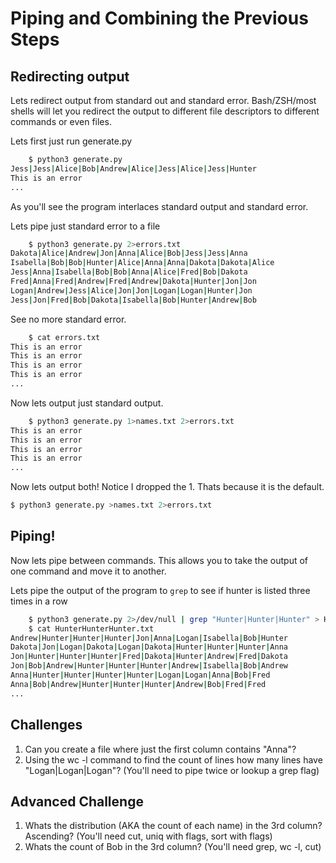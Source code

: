# Piping and Combining the Previous Steps

## Redirecting output

Lets redirect output from standard out and standard error. Bash/ZSH/most shells will let you redirect the output to different file descriptors to different commands or even files.

Lets first just run generate.py

```bash
    $ python3 generate.py 
Jess|Jess|Alice|Bob|Andrew|Alice|Jess|Alice|Jess|Hunter
This is an error
...
```

As you'll see the program interlaces standard output and standard error.

Lets pipe just standard error to a file

```bash
    $ python3 generate.py 2>errors.txt
Dakota|Alice|Andrew|Jon|Anna|Alice|Bob|Jess|Jess|Anna
Isabella|Bob|Bob|Hunter|Alice|Anna|Anna|Dakota|Dakota|Alice
Jess|Anna|Isabella|Bob|Bob|Anna|Alice|Fred|Bob|Dakota
Fred|Anna|Fred|Andrew|Fred|Andrew|Dakota|Hunter|Jon|Jon
Logan|Andrew|Jess|Alice|Jon|Jon|Logan|Logan|Hunter|Jon
Jess|Jon|Fred|Bob|Dakota|Isabella|Bob|Hunter|Andrew|Bob
```

See no more standard error.

```bash
    $ cat errors.txt
This is an error
This is an error
This is an error
This is an error
...
```

Now lets output just standard output. 
```bash
    $ python3 generate.py 1>names.txt 2>errors.txt
This is an error
This is an error
This is an error
This is an error
...
```

Now lets output both! Notice I dropped the 1. Thats because it is the default.

```bash
$ python3 generate.py >names.txt 2>errors.txt
```

## Piping!

Now lets pipe between commands. This allows you to take the output of one command and move it to another.

Lets pipe the output of the program to `grep` to see if hunter is listed three times in a row

```bash
    $ python3 generate.py 2>/dev/null | grep "Hunter|Hunter|Hunter" > HunterHunterHunter.txt
    $ cat HunterHunterHunter.txt
Andrew|Hunter|Hunter|Hunter|Jon|Anna|Logan|Isabella|Bob|Hunter
Dakota|Jon|Logan|Dakota|Logan|Dakota|Hunter|Hunter|Hunter|Anna
Jon|Hunter|Hunter|Hunter|Fred|Dakota|Hunter|Andrew|Fred|Dakota
Jon|Bob|Andrew|Hunter|Hunter|Hunter|Andrew|Isabella|Bob|Andrew
Anna|Hunter|Hunter|Hunter|Hunter|Logan|Logan|Anna|Bob|Fred
Anna|Bob|Andrew|Hunter|Hunter|Hunter|Andrew|Bob|Fred|Fred
...
```

## Challenges

1. Can you create a file where just the first column contains "Anna"?
2. Using the wc -l command to find the count of lines how many lines have "Logan|Logan|Logan"? (You'll need to pipe twice or lookup a grep flag)

## Advanced Challenge

1. Whats the distribution (AKA the count of each name) in the 3rd column? Ascending? (You'll need cut, uniq with flags, sort with flags)
2. Whats the count of Bob in the 3rd column? (You'll need grep, wc -l, cut)
